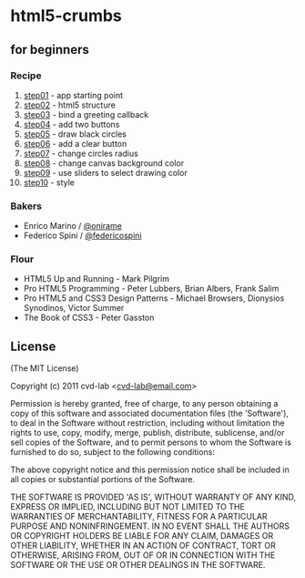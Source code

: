 # html5-crumbs

## for beginners

### Recipe

1. [step01](https://github.com/cvd-lab/html5-crumbs/blob/master/step01) - app starting point
2. [step02](https://github.com/cvd-lab/html5-crumbs/blob/master/step02) - html5 structure
3. [step03](https://github.com/cvd-lab/html5-crumbs/blob/master/step03) - bind a greeting callback
4. [step04](https://github.com/cvd-lab/html5-crumbs/blob/master/step04) - add two buttons
5. [step05](https://github.com/cvd-lab/html5-crumbs/blob/master/step05) - draw black circles
7. [step06](https://github.com/cvd-lab/html5-crumbs/blob/master/step06) - add a clear button
6. [step07](https://github.com/cvd-lab/html5-crumbs/blob/master/step07) - change circles radius
8. [step08](https://github.com/cvd-lab/html5-crumbs/blob/master/step08) - change canvas background color
9. [step09](https://github.com/cvd-lab/html5-crumbs/blob/master/step09) - use sliders to select drawing color
10. [step10](https://github.com/cvd-lab/html5-crumbs/blob/master/step10) - style

### Bakers

- Enrico Marino / [@onirame](https://twitter.com/#!/onirame)
- Federico Spini / [@federicospini](https://twitter.com/#!/federicospini)

### Flour
- HTML5 Up and Running - Mark Pilgrim
- Pro HTML5 Programming - Peter Lubbers, Brian Albers, Frank Salim
- Pro HTML5 and CSS3 Design Patterns - Michael Browsers, Dionysios Synodinos, Victor Summer
- The Book of CSS3 - Peter Gasston

## License

(The MIT License)

Copyright (c) 2011 cvd-lab &lt;cvd-lab@email.com&gt;

Permission is hereby granted, free of charge, to any person obtaining
a copy of this software and associated documentation files (the
'Software'), to deal in the Software without restriction, including
without limitation the rights to use, copy, modify, merge, publish,
distribute, sublicense, and/or sell copies of the Software, and to
permit persons to whom the Software is furnished to do so, subject to
the following conditions:

The above copyright notice and this permission notice shall be
included in all copies or substantial portions of the Software.

THE SOFTWARE IS PROVIDED 'AS IS', WITHOUT WARRANTY OF ANY KIND,
EXPRESS OR IMPLIED, INCLUDING BUT NOT LIMITED TO THE WARRANTIES OF
MERCHANTABILITY, FITNESS FOR A PARTICULAR PURPOSE AND NONINFRINGEMENT.
IN NO EVENT SHALL THE AUTHORS OR COPYRIGHT HOLDERS BE LIABLE FOR ANY
CLAIM, DAMAGES OR OTHER LIABILITY, WHETHER IN AN ACTION OF CONTRACT,
TORT OR OTHERWISE, ARISING FROM, OUT OF OR IN CONNECTION WITH THE
SOFTWARE OR THE USE OR OTHER DEALINGS IN THE SOFTWARE.